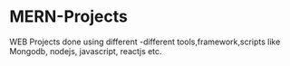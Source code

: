 # MERN-Projects
WEB Projects done using different -different tools,framework,scripts like Mongodb, nodejs, javascript, reactjs etc.
